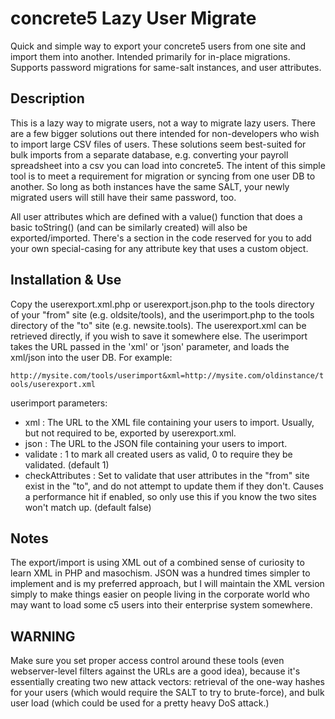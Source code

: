concrete5 Lazy User Migrate
=========================

Quick and simple way to export your concrete5 users from one site and import them into another. Intended primarily for in-place migrations. Supports password migrations for same-salt instances, and user attributes.

Description
-----------
This is a lazy way to migrate users, not a way to migrate lazy users. There are a few bigger solutions out there intended for non-developers who wish to import large CSV files of users. These solutions seem best-suited for bulk imports from a separate database, e.g. converting your payroll spreadsheet into a csv you can load into concrete5. The intent of this simple tool is to meet a requirement for migration or syncing from one user DB to another. So long as both instances have the same SALT, your newly migrated users will still have their same password, too.

All user attributes which are defined with a value() function that does a basic toString() (and can be similarly created) will also be exported/imported. There's a section in the code reserved for you to add your own special-casing for any attribute key that uses a custom object.

Installation & Use
------------------
Copy the userexport.xml.php or userexport.json.php to the tools directory of your "from" site (e.g. oldsite/tools), and the userimport.php to the tools directory of the "to" site (e.g. newsite.tools). The userexport.xml can be retrieved directly, if you wish to save it somewhere else. The userimport takes the URL passed in the 'xml' or 'json' parameter, and loads the xml/json into the user DB. For example:

`http://mysite.com/tools/userimport&xml=http://mysite.com/oldinstance/tools/userexport.xml`

userimport parameters:
* xml : The URL to the XML file containing your users to import. Usually, but not required to be, exported by userexport.xml.
* json : The URL to the JSON file containing your users to import.
* validate : 1 to mark all created users as valid, 0 to require they be validated. (default 1)
* checkAttributes : Set to validate that user attributes in the "from" site exist in the "to", and do not attempt to update them if they don't. Causes a performance hit if enabled, so only use this if you know the two sites won't match up. (default false)

Notes
-----
The export/import is using XML out of a combined sense of curiosity to learn XML in PHP and masochism. JSON was a hundred times simpler to implement and is my preferred approach, but I will maintain the XML version simply to make things easier on people living in the corporate world who may want to load some c5 users into their enterprise system somewhere.

WARNING
-------
Make sure you set proper access control around these tools (even webserver-level filters against the URLs are a good idea), because it's essentially creating two new attack vectors: retrieval of the one-way hashes for your users (which would require the SALT to try to brute-force), and bulk user load (which could be used for a pretty heavy DoS attack.)

